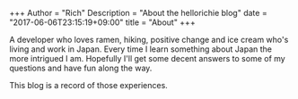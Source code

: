 +++
Author = "Rich"
Description = "About the hellorichie blog"
date = "2017-06-06T23:15:19+09:00"
title = "About"
+++

A developer who loves ramen, hiking, positive change and ice cream who's living and work in Japan. Every time I learn something about Japan the more intrigued I am. Hopefully I'll get some decent answers to some of my questions and have fun along the way. 

This blog is a record of those experiences.


